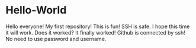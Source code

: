 # Hello-World
Hello everyone!
My first repository!
This is fun!
SSH is safe.
I hope this time it will work.
Does it worked?
It finally worked!
Github is connected by ssh!
No need to use password and username.

